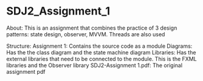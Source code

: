 # SDJ2_Assignment_1About:This is an assignment that combines the practice of 3 design patterns: state design, observer, MVVM. Threads are also usedStructure:Assignment 1: Contains the source code as a moduleDiagrams: Has the the class diagram and the state machine diagramLibraries: Has the external libraries that need to be connected to the module. This is the FXML libraries and the Observer librarySDJ2-Assignment 1.pdf: The original assignment pdf